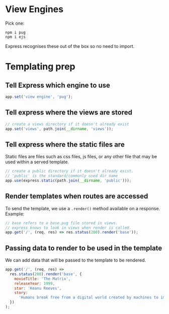 # View Engines

Pick one:

```
npm i pug
npm i ejs
```

Express recognises these out of the box so no need to import.

# Templating prep

## Tell Express which engine to use

```js
app.set('view engine', 'pug');
```

## Tell express where the views are stored

```js
// create a views directory if it doesn't already exist
app.set('views', path.join(__dirname, 'views'));
```

## Tell express where the static files are

Static files are files such as css files, js files, or any other file that may be used within a served template.

```js
// create a public directory if it doesn't already exist.
// 'public' is the standard/commonly used dir name
app.use(express.static(path.join(__dirname, 'public')));
```

## Render templates when routes are accessed

To send the template, we use a `.render()` method available on a response. Example:

```js
// base refers to a base.pug file stored in views.
// express knows to look in views when render is called.
app.get('/', (req, res) => res.status(200).render('base'));
```

## Passing data to render to be used in the template

We can add data that will be passed to the template to be rendered.

```js
app.get('/', (req, res) =>
  res.status(200).render('base', {
    movieTitle: 'The Matrix',
    releaseYear: 1999,
    star: 'Keanu Reeves',
    story:
      'Humans break free from a digital world created by machines to imprison humans, and use their bodies for energy.',
  })
);
```
